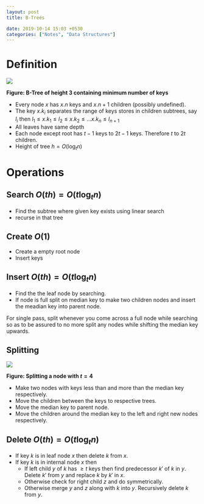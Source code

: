 ```yaml
---
layout: post
title: B-Trees

date: 2019-10-14 15:03 +0530
categories: ["Notes", "Data Structures"]
---
```


# Definition

![]({{site.url}}{{site.baseurl}}/images/btree1.png)

**Figure: B-Tree of height 3 containing minimum number of keys**

- Every node $x$ has $x.n$ keys and $x.n+1$ children (possibly undefined).
- The key $x.k_i$ separates the range of keys stores in children subtrees, say $l_i$ then $l_1\le x.k_1\le l_2\le x.k_2\le \ldots x.k_n \le l_{n+1}$
- All leaves have same depth
- Each node except root has $t-1$ keys to $2t-1$ keys. Therefore $t$ to $2t$ children.
- Height of tree $h=O(\log_tn)$

# Operations

## Search $O(th)=O(t\log_tn)$

- Find the subtree where given key exists using linear search
- recurse in that tree

## Create $O(1)$

- Create a empty root node
- Insert keys 

## Insert $O(th)=O(t\log_tn)$

- Find the the leaf node by searching.
- If node is full split on median key to make two children nodes and insert the meadian key into parent node.

For single pass, split whenever you come across a full node while searching so as to be assured to no more split any nodes while shifting the median key upwards.

## Splitting

![]({{site.url}}{{site.baseurl}}/images/btree2.png)

**Figure: Splitting a node with $t=4$**

- Make two nodes with keys less than and more than the median key respectively.
- Move the children between the keys to respective trees.
- Move the median key to parent node. 
- Move the children around the median key to the left and right new nodes respectively.

## Delete $O(th)=O(t\log_tn)$

- If key $k$ is in leaf node $x$ then delete $k$ from $x$.
- If key $k$ is in internal node $x$ then 
  - If left child $y$ of $k$ has $\ge t$ keys then find predecessor $k'$ of $k$ in $y$. Delete $k'$ from $y$ and replace $k$ by $k'$ in $x$.
  - Otherwise check for right child $z$ and do symmetrically.
  - Otherwise merge $y$ and $z$ along with $k$ into $y$. Recursively delete $k$ from $y$.